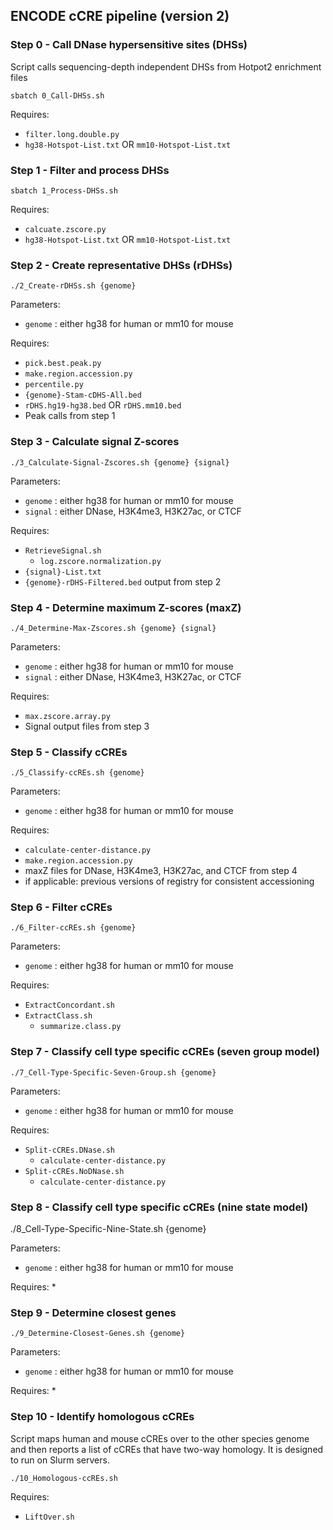## ENCODE cCRE pipeline (version 2)

### Step 0 - Call DNase hypersensitive sites (DHSs)

Script calls sequencing-depth independent DHSs from Hotpot2 enrichment files

```
sbatch 0_Call-DHSs.sh
```


Requires: 
* `filter.long.double.py`
* `hg38-Hotspot-List.txt` OR `mm10-Hotspot-List.txt`

### Step 1 - Filter and process DHSs

```
sbatch 1_Process-DHSs.sh
```

Requires:
* `calcuate.zscore.py`
* `hg38-Hotspot-List.txt` OR `mm10-Hotspot-List.txt`

### Step 2 - Create representative DHSs (rDHSs)

```
./2_Create-rDHSs.sh {genome}
```

Parameters:
* `genome` : either hg38 for human or mm10 for mouse

Requires:
* `pick.best.peak.py`
* `make.region.accession.py`
* `percentile.py`
* `{genome}-Stam-cDHS-All.bed`
* `rDHS.hg19-hg38.bed` OR `rDHS.mm10.bed`
* Peak calls from step 1

### Step 3 - Calculate signal Z-scores
```
./3_Calculate-Signal-Zscores.sh {genome} {signal}
```

Parameters:
* `genome` : either hg38 for human or mm10 for mouse
* `signal` : either DNase, H3K4me3, H3K27ac, or CTCF

Requires:
* `RetrieveSignal.sh`
  * `log.zscore.normalization.py`
* `{signal}-List.txt` 
* `{genome}-rDHS-Filtered.bed` output from step 2



### Step 4 - Determine maximum Z-scores (maxZ)
```
./4_Determine-Max-Zscores.sh {genome} {signal}
```

Parameters:
* `genome` : either hg38 for human or mm10 for mouse
* `signal` : either DNase, H3K4me3, H3K27ac, or CTCF

Requires:
* `max.zscore.array.py`
* Signal output files from step 3

### Step 5 - Classify cCREs
```
./5_Classify-ccREs.sh {genome}
```

Parameters:
* `genome` : either hg38 for human or mm10 for mouse

Requires:
* `calculate-center-distance.py`
* `make.region.accession.py`
* maxZ files for DNase, H3K4me3, H3K27ac, and CTCF from step 4
* if applicable: previous versions of registry for consistent accessioning



### Step 6 - Filter cCREs

```
./6_Filter-ccREs.sh {genome}
```

Parameters:
* `genome` : either hg38 for human or mm10 for mouse

Requires:
* `ExtractConcordant.sh`
* `ExtractClass.sh`
  * `summarize.class.py`

### Step 7 - Classify cell type specific cCREs (seven group model)

```
./7_Cell-Type-Specific-Seven-Group.sh {genome}
```

Parameters:
* `genome` : either hg38 for human or mm10 for mouse

Requires:
* `Split-cCREs.DNase.sh`
  * `calculate-center-distance.py`
* `Split-cCREs.NoDNase.sh`
  * `calculate-center-distance.py`


### Step 8 - Classify cell type specific cCREs (nine state model)
./8_Cell-Type-Specific-Nine-State.sh {genome}

Parameters:
* `genome` : either hg38 for human or mm10 for mouse

Requires:
*


### Step 9 - Determine closest genes

```
./9_Determine-Closest-Genes.sh {genome}
```

Parameters:
* `genome` : either hg38 for human or mm10 for mouse

Requires:
* 


### Step 10 - Identify homologous cCREs

Script maps human and mouse cCREs over to the other species genome and then reports a list of cCREs that have two-way homology. It is designed to run on Slurm servers.

```
./10_Homologous-ccREs.sh
```

Requires:
* `LiftOver.sh`


